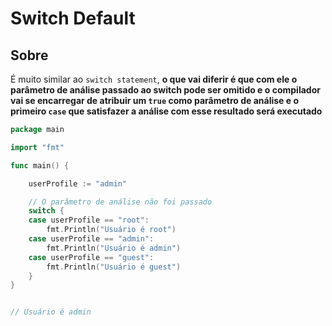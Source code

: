 # Switch Default

## Sobre 

É muito similar ao `switch statement`, **o que vai diferir é que com ele o parâmetro de análise passado ao switch pode ser omitido e o compilador vai se encarregar de atribuir um `true` como parâmetro de análise e o primeiro `case` que satisfazer a análise com esse resultado será executado** 



```go
package main

import "fmt"

func main() {

	userProfile := "admin"

	// O parâmetro de análise não foi passado
	switch {
	case userProfile == "root":
		fmt.Println("Usuário é root")
	case userProfile == "admin":
		fmt.Println("Usuário é admin")
	case userProfile == "guest":
		fmt.Println("Usuário é guest")
	}
}


// Usuário é admin

```